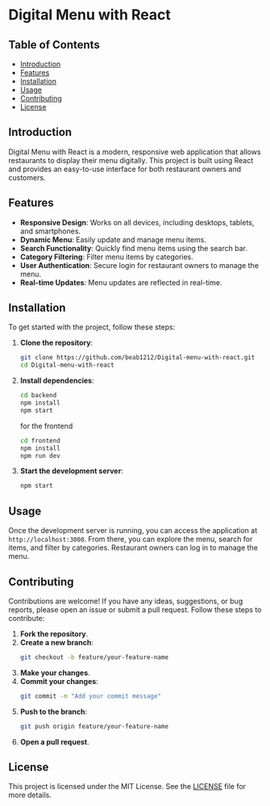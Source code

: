 # Digital Menu with React

## Table of Contents
- [Introduction](#introduction)
- [Features](#features)
- [Installation](#installation)
- [Usage](#usage)
- [Contributing](#contributing)
- [License](#license)

## Introduction
Digital Menu with React is a modern, responsive web application that allows restaurants to display their menu digitally. This project is built using React and provides an easy-to-use interface for both restaurant owners and customers.

## Features
- **Responsive Design**: Works on all devices, including desktops, tablets, and smartphones.
- **Dynamic Menu**: Easily update and manage menu items.
- **Search Functionality**: Quickly find menu items using the search bar.
- **Category Filtering**: Filter menu items by categories.
- **User Authentication**: Secure login for restaurant owners to manage the menu.
- **Real-time Updates**: Menu updates are reflected in real-time.

## Installation
To get started with the project, follow these steps:

1. **Clone the repository**:
    ```bash
    git clone https://github.com/beab1212/Digital-menu-with-react.git
    cd Digital-menu-with-react
    ```

2. **Install dependencies**:
    ```bash
    cd backend
    npm install
    npm start
    ```
    for the frontend
    ```bash
    cd frontend
    npm install
    npm run dev
    ```

3. **Start the development server**:
    ```bash
    npm start
    ```

## Usage
Once the development server is running, you can access the application at `http://localhost:3000`. From there, you can explore the menu, search for items, and filter by categories. Restaurant owners can log in to manage the menu.

## Contributing
Contributions are welcome! If you have any ideas, suggestions, or bug reports, please open an issue or submit a pull request. Follow these steps to contribute:

1. **Fork the repository**.
2. **Create a new branch**:
    ```bash
    git checkout -b feature/your-feature-name
    ```
3. **Make your changes**.
4. **Commit your changes**:
    ```bash
    git commit -m "Add your commit message"
    ```
5. **Push to the branch**:
    ```bash
    git push origin feature/your-feature-name
    ```
6. **Open a pull request**.

## License
This project is licensed under the MIT License. See the [LICENSE](LICENSE) file for more details.
